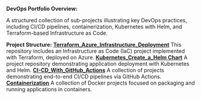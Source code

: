 **DevOps Portfolio Overview:**

A structured collection of sub-projects illustrating key DevOps practices, including CI/CD pipelines, 
containerization, Kubernetes with Helm, and Terraform-based Infrastructure as Code.

**Project Structure:**
**[Terraform_Azure_Infrastructure_Deployment](https://github.com/programer-orest/Azure_Infrastructure_Deployment_with_Terraform)**
This repository includes an Infrastructure as Code (IaC) project implemented with Terraform, deployed on Azure.
**[Kubernetes_Create_a_Helm Chart](https://github.com/programer-orest/Kubernetes_Create_a_Helm_Chart)**
A project repository demonstrating application deployment with Kubernetes and Helm.
**[CI-CD_With_GitHub_Actions](https://github.com/programer-orest/CI-CD_With_GitHub_Actions)**
A collection of projects demonstrating end-to-end CI/CD pipelines via GitHub Actions.
**[Containerization](https://github.com/programer-orest/Containerization)**
A collection of Docker projects focused on packaging and running applications in containers.

